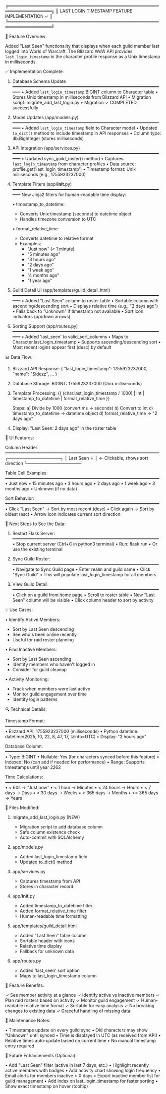 
╔════════════════════════════════════════════════════════════════╗
║         LAST LOGIN TIMESTAMP FEATURE IMPLEMENTATION ✓          ║
╚════════════════════════════════════════════════════════════════╝

🎯 Feature Overview:

Added "Last Seen" functionality that displays when each guild member
last logged into World of Warcraft. The Blizzard WoW API provides
`last_login_timestamp` in the character profile response as a Unix
timestamp in milliseconds.

✅ Implementation Complete:

1. Database Schema Update
   ━━━━━━━━━━━━━━━━━━━━━━━━━━━━━━━━━━━━━━━━━━━━━━━━━━━━━━━━━━━
   • Added `last_login_timestamp` BIGINT column to Character table
   • Stores Unix timestamp in milliseconds from Blizzard API
   • Migration script: migrate_add_last_login.py
   • Migration ✓ COMPLETED successfully

2. Model Updates (app/models.py)
   ━━━━━━━━━━━━━━━━━━━━━━━━━━━━━━━━━━━━━━━━━━━━━━━━━━━━━━━━━━━
   • Added `last_login_timestamp` field to Character model
   • Updated `to_dict()` method to include timestamp in API responses
   • Column type: db.BigInteger (stores milliseconds)

3. API Integration (app/services.py)
   ━━━━━━━━━━━━━━━━━━━━━━━━━━━━━━━━━━━━━━━━━━━━━━━━━━━━━━━━━━━
   • Updated sync_guild_roster() method
   • Captures `last_login_timestamp` from character profiles
   • Data source: profile.get('last_login_timestamp')
   • Timestamp format: Unix milliseconds (e.g., 1755923237000)

4. Template Filters (app/__init__.py)
   ━━━━━━━━━━━━━━━━━━━━━━━━━━━━━━━━━━━━━━━━━━━━━━━━━━━━━━━━━━━
   New Jinja2 filters for human-readable time display:
   
   • timestamp_to_datetime:
     - Converts Unix timestamp (seconds) to datetime object
     - Handles timezone conversion to UTC
   
   • format_relative_time:
     - Converts datetime to relative format
     - Examples:
       * "Just now" (< 1 minute)
       * "5 minutes ago"
       * "3 hours ago"
       * "2 days ago"
       * "1 week ago"
       * "4 months ago"
       * "1 year ago"

5. Guild Detail UI (app/templates/guild_detail.html)
   ━━━━━━━━━━━━━━━━━━━━━━━━━━━━━━━━━━━━━━━━━━━━━━━━━━━━━━━━━━━
   • Added "Last Seen" column to roster table
   • Sortable column with ascending/descending sort
   • Displays relative time (e.g., "2 days ago")
   • Falls back to "Unknown" if timestamp not available
   • Sort icon indicators (up/down arrows)

6. Sorting Support (app/routes.py)
   ━━━━━━━━━━━━━━━━━━━━━━━━━━━━━━━━━━━━━━━━━━━━━━━━━━━━━━━━━━━
   • Added 'last_seen' to valid_sort_columns
   • Maps to Character.last_login_timestamp
   • Supports ascending/descending sort
   • Most recent logins appear first (desc) by default

📊 Data Flow:

1. Blizzard API Response:
   {
     "last_login_timestamp": 1755923237000,
     "name": "Sidezz",
     ...
   }

2. Database Storage:
   BIGINT: 1755923237000 (Unix milliseconds)

3. Template Processing:
   {{ (char.last_login_timestamp / 1000) | int | timestamp_to_datetime | format_relative_time }}
   
   Steps:
   a) Divide by 1000 (convert ms → seconds)
   b) Convert to int
   c) timestamp_to_datetime → datetime object
   d) format_relative_time → "2 days ago"

4. Display:
   "Last Seen: 2 days ago" in the roster table

🎨 UI Features:

Column Header:
━━━━━━━━━━━━━━━━━━━━━━━━━━━━━━━━━━━━━━━━━━━━━━━━━━━━━━━━━━━
┌─────────────────┐
│ Last Seen  ↓    │  ← Clickable, shows sort direction
└─────────────────┘

Table Cell Examples:
━━━━━━━━━━━━━━━━━━━━━━━━━━━━━━━━━━━━━━━━━━━━━━━━━━━━━━━━━━━
• Just now
• 15 minutes ago
• 3 hours ago
• 2 days ago
• 1 week ago
• 3 months ago
• Unknown (if no data)

Sort Behavior:
━━━━━━━━━━━━━━━━━━━━━━━━━━━━━━━━━━━━━━━━━━━━━━━━━━━━━━━━━━━
• Click "Last Seen" → Sort by most recent (desc)
• Click again → Sort by oldest (asc)
• Arrow icon indicates current sort direction

🔄 Next Steps to See the Data:

1. Restart Flask Server:
   ━━━━━━━━━━━━━━━━━━━━━━━━━━━━━━━━━━━━━━━━━━━━━━━━━━━━━━━━
   • Stop current server (Ctrl+C in python3 terminal)
   • Run: flask run
   • Or use the existing terminal

2. Sync Guild Roster:
   ━━━━━━━━━━━━━━━━━━━━━━━━━━━━━━━━━━━━━━━━━━━━━━━━━━━━━━━━
   • Navigate to Sync Guild page
   • Enter realm and guild name
   • Click "Sync Guild"
   • This will populate last_login_timestamp for all members

3. View Guild Detail:
   ━━━━━━━━━━━━━━━━━━━━━━━━━━━━━━━━━━━━━━━━━━━━━━━━━━━━━━━━
   • Click on a guild from home page
   • Scroll to roster table
   • New "Last Seen" column will be visible
   • Click column header to sort by activity

💡 Use Cases:

• Identify Active Members:
  - Sort by Last Seen descending
  - See who's been online recently
  - Useful for raid roster planning

• Find Inactive Members:
  - Sort by Last Seen ascending
  - Identify members who haven't logged in
  - Consider for guild cleanup

• Activity Monitoring:
  - Track when members were last active
  - Monitor guild engagement over time
  - Identify login patterns

🔍 Technical Details:

Timestamp Format:
━━━━━━━━━━━━━━━━━━━━━━━━━━━━━━━━━━━━━━━━━━━━━━━━━━━━━━━━━━━
• Blizzard API: 1755923237000 (milliseconds)
• Python datetime: datetime(2025, 10, 22, 8, 47, 17, tzinfo=UTC)
• Display: "2 hours ago"

Database Column:
━━━━━━━━━━━━━━━━━━━━━━━━━━━━━━━━━━━━━━━━━━━━━━━━━━━━━━━━━━━
• Type: BIGINT
• Nullable: Yes (for characters synced before this feature)
• Indexed: No (can add if needed for performance)
• Range: Supports timestamps until year 2262

Time Calculations:
━━━━━━━━━━━━━━━━━━━━━━━━━━━━━━━━━━━━━━━━━━━━━━━━━━━━━━━━━━━
• < 60s → "Just now"
• < 1 hour → Minutes
• < 24 hours → Hours
• < 7 days → Days
• < 30 days → Weeks
• < 365 days → Months
• >= 365 days → Years

📝 Files Modified:

1. migrate_add_last_login.py (NEW)
   - Migration script to add database column
   - Safe column existence check
   - Auto-commit with SQLAlchemy

2. app/models.py
   - Added last_login_timestamp field
   - Updated to_dict() method

3. app/services.py
   - Captures timestamp from API
   - Stores in character record

4. app/__init__.py
   - Added timestamp_to_datetime filter
   - Added format_relative_time filter
   - Human-readable time formatting

5. app/templates/guild_detail.html
   - Added "Last Seen" table column
   - Sortable header with icons
   - Relative time display
   - Fallback for unknown data

6. app/routes.py
   - Added 'last_seen' sort option
   - Maps to last_login_timestamp column

🎉 Feature Benefits:

✓ See member activity at a glance
✓ Identify active vs inactive members
✓ Plan raid rosters based on activity
✓ Monitor guild engagement
✓ Human-readable relative time format
✓ Sortable for easy analysis
✓ No breaking changes to existing data
✓ Graceful handling of missing data

🔧 Maintenance Notes:

• Timestamps update on every guild sync
• Old characters may show "Unknown" until synced
• Time is displayed in UTC (as received from API)
• Relative times auto-update based on current time
• No manual timestamp entry required

🚀 Future Enhancements (Optional):

• Add "Last Seen" filter (active in last 7 days, etc.)
• Highlight recently active members with badges
• Add activity chart showing login frequency
• Email alerts for members inactive > X days
• Export inactive member list for guild management
• Add index on last_login_timestamp for faster sorting
• Show exact timestamp on hover (tooltip)

